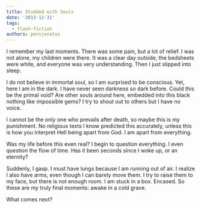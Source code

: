 ```yaml
---
title: Studded with Souls
date: '2013-12-31'
tags:
  - flash-fiction
authors: pensjonatus
---
```


I remember my last moments. There was some pain, but a lot of relief. I was not
alone, my children were there. It was a clear day outside, the bedsheets were
white, and everyone was very understanding. Then I just slipped into sleep.

<!-- truncate -->

I do not believe in immortal soul, so I am surprised to be conscious. Yet, here
I am in the dark. I have never seen darkness so dark before. Could this be the
primal void? Are other souls around here, embedded into this black nothing like
impossible gems? I try to shout out to others but I have no voice.

I cannot be the only one who prevails after death, so maybe this is my
punishment. No religious texts I know predicted this accurately, unless this is
how you interpret Hell being apart from God. I am apart from everything.

Was my life before this even real? I begin to question everything. I even
question the flow of time. Has it been seconds since I woke up, or an eternity?

Suddenly, I gasp. I must have lungs because I am running out of air. I realize I
also have arms, even though I can barely move them. I try to raise them to my
face, but there is not enough room. I am stuck in a box. Encased. So these are
my truly final moments: awake in a cold grave.

What comes next?
